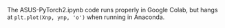 The ASUS-PyTorch2.ipynb code runs properly in Google Colab, 
but hangs at `plt.plot(Xnp, ynp, 'o')` when running in Anaconda.  

